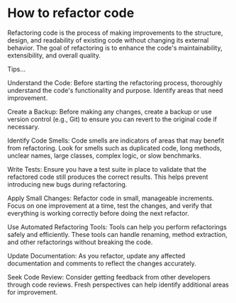 # How to refactor code

Refactoring code is the process of making improvements to the structure, design, and readability of existing code without changing its external behavior. The goal of refactoring is to enhance the code's maintainability, extensibility, and overall quality.

Tips…

Understand the Code: Before starting the refactoring process, thoroughly understand the code's functionality and purpose. Identify areas that need improvement.

Create a Backup: Before making any changes, create a backup or use version control (e.g., Git) to ensure you can revert to the original code if necessary.

Identify Code Smells: Code smells are indicators of areas that may benefit from refactoring. Look for smells such as duplicated code, long methods, unclear names, large classes, complex logic, or slow benchmarks.

Write Tests: Ensure you have a test suite in place to validate that the refactored code still produces the correct results. This helps prevent introducing new bugs during refactoring.

Apply Small Changes: Refactor code in small, manageable increments. Focus on one improvement at a time, test the changes, and verify that everything is working correctly before doing the next refactor.

Use Automated Refactoring Tools: Tools can help you perform refactorings safely and efficiently. These tools can handle renaming, method extraction, and other refactorings without breaking the code.

Update Documentation: As you refactor, update any affected documentation and comments to reflect the changes accurately.

Seek Code Review: Consider getting feedback from other developers through code reviews. Fresh perspectives can help identify additional areas for improvement.
